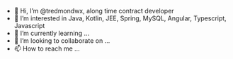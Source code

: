 - 👋 Hi, I’m @tredmondwx, along time contract developer
- 👀 I’m interested in Java, Kotlin, JEE, Spring, MySQL, Angular, Typescript, Javascript
- 🌱 I’m currently learning ...
- 💞️ I’m looking to collaborate on ...
- 📫 How to reach me ...

<!---
tredmondwx/tredmondwx is a ✨ special ✨ repository because its `README.md` (this file) appears on your GitHub profile.
You can click the Preview link to take a look at your changes.
--->

